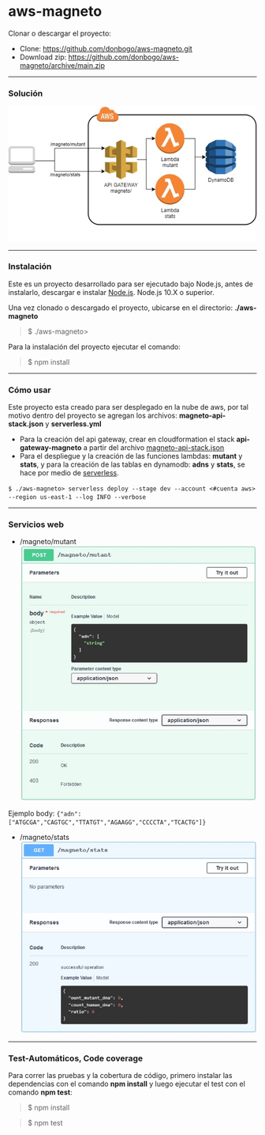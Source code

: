 # aws-magneto

Clonar o descargar el proyecto:
- Clone: https://github.com/donbogo/aws-magneto.git
- Download zip: https://github.com/donbogo/aws-magneto/archive/main.zip

___

### Solución

![](https://raw.githubusercontent.com/donbogo/aws-magneto/main/aws-solucion.jpg)

___

### Instalación
Este es un proyecto desarrollado para ser ejecutado bajo Node.js, antes de instalarlo, descargar e instalar [Node.js](https://nodejs.org/en/download/). Node.js 10.X o superior.

Una vez clonado o descargado el proyecto, ubicarse en el directorio: **./aws-magneto**
> $ ./aws-magneto>

Para la instalación del proyecto ejecutar el comando:
> $ npm install

___

### Cómo usar

Este proyecto esta creado para ser desplegado en la nube de aws, por tal motivo dentro del proyecto se agregan los archivos: **magneto-api-stack.json** y **serverless.yml**

- Para la creación del api gateway, crear en cloudformation el stack **api-gateway-magneto** a partir del archivo [magneto-api-stack.json](https://github.com/donbogo/aws-magneto/blob/main/magneto-api-stack.json)
- Para el despliegue y la creación de las funciones lambdas: **mutant** y **stats**, y para la creación de las tablas en dynamodb: **adns** y **stats**, se hace por medio de [serverless](https://www.serverless.com/framework/docs/providers/aws/guide/intro/).

 `$ ./aws-magneto> serverless deploy --stage dev --account <#cuenta aws> --region us-east-1 --log INFO --verbose`

___

### Servicios web

- /magneto/mutant
![](https://raw.githubusercontent.com/donbogo/aws-magneto/main/ws-mutant.jpg)

 Ejemplo body:
`{"adn": ["ATGCGA","CAGTGC","TTATGT","AGAAGG","CCCCTA","TCACTG"]}`

- /magneto/stats
![](https://raw.githubusercontent.com/donbogo/aws-magneto/main/ws-stats.jpg)

___

### Test-Automáticos, Code coverage
Para correr las pruebas y la cobertura de código, primero instalar las dependencias con el comando **npm install** y luego ejecutar el test con el comando **npm test**:
 
 > $ npm install
 
 > $ npm test

<br>
